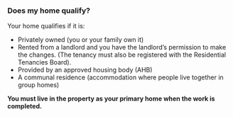 ###  Does my home qualify?

Your home qualifies if it is:

  * Privately owned (you or your family own it) 
  * Rented from a landlord and you have the landlord’s permission to make the changes. (The tenancy must also be registered with the Residential Tenancies Board). 
  * Provided by an approved housing body (AHB) 
  * A communal residence (accommodation where people live together in group homes) 

**You must live in the property as your primary home when the work is
completed.**
